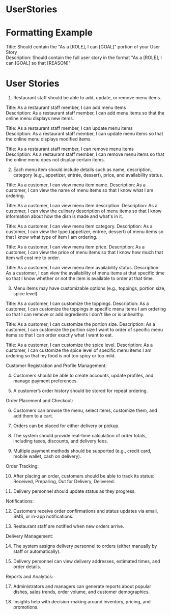 #  UserStories
# Formatting Example
Title: Should contain the "As a [ROLE], I can [GOAL]" portion of your User Story  
Description: Should contain the full user story in the format "As a [ROLE], I can [GOAL] so that [REASON]"  

# User Stories  
1. Restaurant staff should be able to add, update, or remove menu items.  
  
Title: As a restaurant staff member, I can add menu items  
Description: As a restaurant staff member, I can add menu items so that the online menu displays new items.  
  
Title: As a restaurant staff member, I can update menu items  
Description: As a restaurant staff member, I can update menu items so that the online menu displays modified items.  
  
Title: As a restaurant staff member, I can remove menu items  
Description: As a restaurant staff member, I can remove menu items so that the online menu does not display certain items.  
  
2. Each menu item should include details such as name, description, category (e.g., appetizer, entrée, dessert), price, and availability status.  

Title: As a customer, I can view menu item name.
Description: As a customer, I can view the name of menu items so that I know what I am ordering. 

Title: As a customer, I can view menu item description.
Description: As a customer, I can view the culinary description of menu items so that I know information about how the dish is made and what's in it. 

Title: As a customer, I can view menu item category.
Description: As a customer, I can view the type (appetizer, entree, dessert) of menu items so that I know what type of item I am ordering. 

Title: As a customer, I can view menu item price.
Description: As a customer, I can view the price of menu items so that I know how much that item will cost me to order. 

Title: As a customer, I can view menu item availability status.
Description: As a customer, I can view the availability of menu items at that specific time so that I know whether or not the item is available to order at that time. 

3. Menu items may have customizable options (e.g., toppings, portion size, spice level).

Title: As a customer, I can customize the toppings.
Description: As a customer, I can customize the toppings in specific menu items I am ordering so that I can remove or add ingredients I don't like or is unhealthy.

Title: As a customer, I can customize the portion size.
Description: As a customer, I can customize the portion size I want to order of specific menu items so that I can order exactly what I want to eat.

Title: As a customer, I can customize the spice level.
Description: As a customer, I can customize the spice level of specific menu items I am ordering so that my food is not too spicy or too mild.

Customer Registration and Profile Management:

4. Customers should be able to create accounts, update profiles, and manage payment preferences.


5. A customer’s order history should be stored for repeat ordering.


Order Placement and Checkout:

6. Customers can browse the menu, select items, customize them, and add them to a cart.


7. Orders can be placed for either delivery or pickup.


8. The system should provide real-time calculation of order totals, including taxes, discounts, and delivery fees.


9. Multiple payment methods should be supported (e.g., credit card, mobile wallet, cash on delivery).


Order Tracking:

10. After placing an order, customers should be able to track its status: Received, Preparing, Out for Delivery, Delivered.


11. Delivery personnel should update status as they progress.


Notifications:

12. Customers receive order confirmations and status updates via email, SMS, or in-app notifications.


13. Restaurant staff are notified when new orders arrive.


Delivery Management:

14. The system assigns delivery personnel to orders (either manually by staff or automatically).


15. Delivery personnel can view delivery addresses, estimated times, and order details.


Reports and Analytics:

17. Administrators and managers can generate reports about popular dishes, sales trends, order volume, and customer demographics.


18. Insights help with decision-making around inventory, pricing, and promotions.


